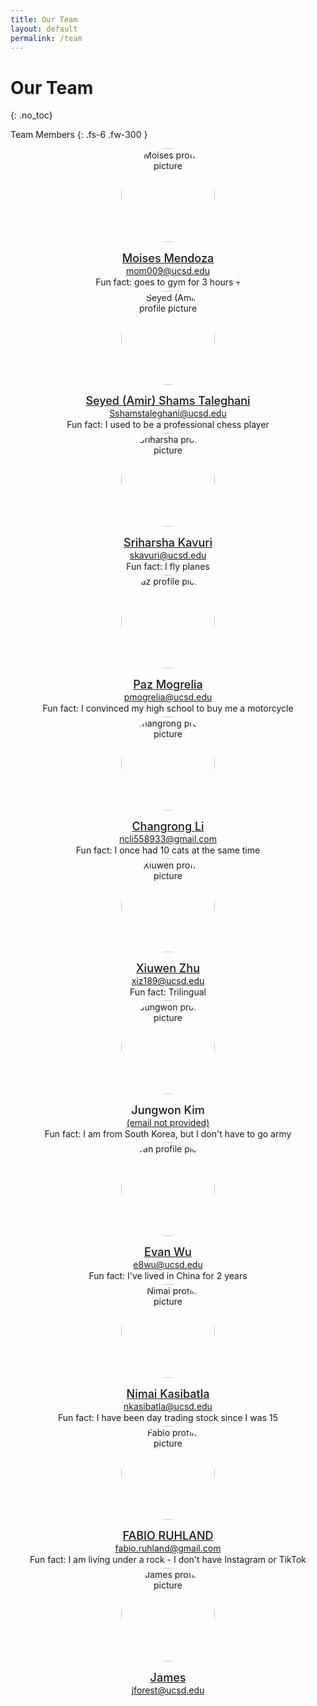 ```yaml
---
title: Our Team
layout: default
permalink: /team
---
```


# Our Team
{: .no_toc}

<style>
    .profile-display {
        display: grid;
    }
    .profile {
        display: flex;
        flex-direction: row;
        margin: 12px;
        min-width: 340px;
        line-height: 20px;
    }
    .profile-mem {
        flex-direction: column;
        align-items: center;
        text-align: center;
    }
    .profile-pic {
        height: 100px;
        width: 100px;
        border-radius: 50%;
        background-repeat: no-repeat;
        background-position: center center;
        background-size: cover;
        margin-right: 8px;
        overflow: hidden;
        flex-shrink: 0;
    }
    .tutor-pic {
        height: 80px;
        width: 80px;
    }
    .mem {
        height: 150px;
        width: 150px;
        margin-right: 0px;
        margin-bottom: 10px;
    }
    .profile-info-mem {
        display: flex;
        flex-direction: column;
        align-items: center;
    }
    .profile-info {
        margin: 4px;
    }
    .profile-info p {
        text-wrap: pretty;
        margin: 1px;
    }
    .profile-name {
        font-size: 18px;
        font-weight: 500;
        margin-top: 10px;
        margin-bottom: 7px;
    }

    @media screen and (min-width: 1000px) {
      .profile-display {
        grid-template-columns: 1fr 1fr;
      }
    }
</style>


Team Members
{: .fs-6 .fw-300 }

<div class="profile-display">
<div class="profile-mem">
    <img class="profile-pic mem" src="/cse110-sp25-group12/assets/images/moises.png" alt="Moises profile picture">
    <div class="profile-info profile-info-mem">
        <p class="profile-name"><a href="https://github.com/MoisesRM32" target="_blank">Moises Mendoza</a></p>
        <a href="mailto:mom009@ucsd.edu">mom009@ucsd.edu</a>
        <p>Fun fact: goes to gym for 3 hours 💀</p>
    </div>
</div>

<div class="profile-mem">
    <img class="profile-pic mem" src="/cse110-sp25-group12/assets/images/seyed.jpg" alt="Seyed (Amir) profile picture">
    <div class="profile-info profile-info-mem">
        <p class="profile-name"><a href="https://amirrezash007.github.io/SeyedShams/" target="_blank">Seyed (Amir) Shams Taleghani</a></p>
        <a href="mailto:Sshamstaleghani@ucsd.edu">Sshamstaleghani@ucsd.edu</a>
        <p>Fun fact: I used to be a professional chess player</p>
    </div>
</div>

<div class="profile-mem">
    <img class="profile-pic mem" src="/cse110-sp25-group12/assets/images/sriharsha.jpg" alt="Sriharsha profile picture">
    <div class="profile-info profile-info-mem">
        <p class="profile-name"><a href="https://kavurisriharsha.github.io/cse110-lab1/" target="_blank">Sriharsha Kavuri</a></p>
        <a href="mailto:skavuri@ucsd.edu">skavuri@ucsd.edu</a>
        <p>Fun fact: I fly planes</p>
    </div>
</div>

<div class="profile-mem">
    <img class="profile-pic mem" src="/cse110-sp25-group12/assets/images/paz.jpg" alt="Paz profile picture">
    <div class="profile-info profile-info-mem">
        <p class="profile-name"><a href="https://pmogrelia.github.io" target="_blank">Paz Mogrelia</a></p>
        <a href="mailto:pmogrelia@ucsd.edu">pmogrelia@ucsd.edu</a>
        <p>Fun fact: I convinced my high school to buy me a motorcycle</p>
    </div>
</div>

<div class="profile-mem">
    <img class="profile-pic mem" src="/cse110-sp25-group12/assets/images/changrong.jpg" alt="Changrong profile picture">
    <div class="profile-info profile-info-mem">
        <p class="profile-name"><a href="https://github.com/ChangrongLi8858/CL-CSE-110" target="_blank">Changrong Li</a></p>
        <a href="mailto:ncli558933@gmail.com">ncli558933@gmail.com</a>
        <p>Fun fact: I once had 10 cats at the same time</p>
    </div>
</div>

<div class="profile-mem">
    <img class="profile-pic mem" src="/cse110-sp25-group12/assets/images/xuiwen.JPG" alt="Xiuwen profile picture">
    <div class="profile-info profile-info-mem">
        <p class="profile-name"><a href="https://xwinner7.github.io/Lab-Week-1/" target="_blank">Xiuwen Zhu</a></p>
        <a href="mailto:xiz189@ucsd.edu">xiz189@ucsd.edu</a>
        <p>Fun fact: Trilingual</p>
    </div>
</div>

<div class="profile-mem">
    <img class="profile-pic mem" src="/cse110-sp25-group12/assets/images/Fallback.png" alt="Jungwon profile picture">
    <div class="profile-info profile-info-mem">
        <p class="profile-name">Jungwon Kim</p>
        <a href="#">(email not provided)</a>
        <p>Fun fact: I am from South Korea, but I don't have to go army</p>
    </div>
</div>

<div class="profile-mem">
    <img class="profile-pic mem" src="/cse110-sp25-group12/assets/images/evan.jpg" alt="Evan profile picture">
    <div class="profile-info profile-info-mem">
        <p class="profile-name"><a href="https://twintersww.github.io/CSE110-Lab1/" target="_blank">Evan Wu</a></p>
        <a href="mailto:e8wu@ucsd.edu">e8wu@ucsd.edu</a>
        <p>Fun fact: I've lived in China for 2 years</p>
    </div>
</div>

<div class="profile-mem">
    <img class="profile-pic mem" src="/cse110-sp25-group12/assets/images/nimai.PNG" alt="Nimai profile picture">
    <div class="profile-info profile-info-mem">
        <p class="profile-name"><a href="https://nixmai.github.io/NimaiKasibatlaCSE110/" target="_blank">Nimai Kasibatla</a></p>
        <a href="mailto:nkasibatla@ucsd.edu">nkasibatla@ucsd.edu</a>
        <p>Fun fact: I have been day trading stock since I was 15</p>
    </div>
</div>

<div class="profile-mem">
    <img class="profile-pic mem" src="/cse110-sp25-group12/assets/images/fabio.png" alt="Fabio profile picture">
    <div class="profile-info profile-info-mem">
        <p class="profile-name"><a href="https://ruhlando.github.io/cse110-github-pages/" target="_blank">FABIO RUHLAND</a></p>
        <a href="mailto:fabio.ruhland@gmail.com">fabio.ruhland@gmail.com</a>
        <p>Fun fact: I am living under a rock - I don't have Instagram or TikTok</p>
    </div>
</div>

<div class="profile-mem">
    <img class="profile-pic mem" src="/cse110-sp25-group12/assets/images/james.jpeg" alt="James profile picture">
    <div class="profile-info profile-info-mem">
        <p class="profile-name"><a href="https://0rd1nary13.github.io/CSE110-Lab-Week-1/" target="_blank">James</a></p>
        <a href="mailto:jforest@ucsd.edu">jforest@ucsd.edu</a>
    </div>
</div>

</div>